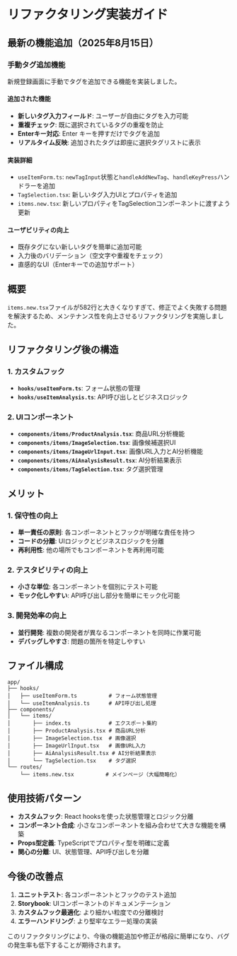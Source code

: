 # リファクタリング実装ガイド

## 最新の機能追加（2025年8月15日）

### 手動タグ追加機能

新規登録画面に手動でタグを追加できる機能を実装しました。

#### 追加された機能

- **新しいタグ入力フィールド**: ユーザーが自由にタグを入力可能
- **重複チェック**: 既に選択されているタグの重複を防止
- **Enterキー対応**: Enter キーを押すだけでタグを追加
- **リアルタイム反映**: 追加されたタグは即座に選択タグリストに表示

#### 実装詳細

- `useItemForm.ts`: `newTagInput`状態と`handleAddNewTag`、`handleKeyPress`ハンドラーを追加
- `TagSelection.tsx`: 新しいタグ入力UIとプロパティを追加
- `items.new.tsx`: 新しいプロパティをTagSelectionコンポーネントに渡すよう更新

#### ユーザビリティの向上

- 既存タグにない新しいタグを簡単に追加可能
- 入力後のバリデーション（空文字や重複をチェック）
- 直感的なUI（Enterキーでの追加サポート）

## 概要

`items.new.tsx`ファイルが582行と大きくなりすぎて、修正でよく失敗する問題を解決するため、メンテナンス性を向上させるリファクタリングを実施しました。

## リファクタリング後の構造

### 1. カスタムフック

- **`hooks/useItemForm.ts`**: フォーム状態の管理
- **`hooks/useItemAnalysis.ts`**: API呼び出しとビジネスロジック

### 2. UIコンポーネント

- **`components/items/ProductAnalysis.tsx`**: 商品URL分析機能
- **`components/items/ImageSelection.tsx`**: 画像候補選択UI
- **`components/items/ImageUrlInput.tsx`**: 画像URL入力とAI分析機能
- **`components/items/AiAnalysisResult.tsx`**: AI分析結果表示
- **`components/items/TagSelection.tsx`**: タグ選択管理

## メリット

### 1. 保守性の向上

- **単一責任の原則**: 各コンポーネントとフックが明確な責任を持つ
- **コードの分離**: UIロジックとビジネスロジックを分離
- **再利用性**: 他の場所でもコンポーネントを再利用可能

### 2. テスタビリティの向上

- **小さな単位**: 各コンポーネントを個別にテスト可能
- **モック化しやすい**: API呼び出し部分を簡単にモック化可能

### 3. 開発効率の向上

- **並行開発**: 複数の開発者が異なるコンポーネントを同時に作業可能
- **デバッグしやすさ**: 問題の箇所を特定しやすい

## ファイル構成

```
app/
├── hooks/
│   ├── useItemForm.ts          # フォーム状態管理
│   └── useItemAnalysis.ts      # API呼び出し処理
├── components/
│   └── items/
│       ├── index.ts            # エクスポート集約
│       ├── ProductAnalysis.tsx # 商品URL分析
│       ├── ImageSelection.tsx  # 画像選択
│       ├── ImageUrlInput.tsx   # 画像URL入力
│       ├── AiAnalysisResult.tsx # AI分析結果表示
│       └── TagSelection.tsx    # タグ選択
└── routes/
    └── items.new.tsx          # メインページ（大幅簡略化）
```

## 使用技術パターン

- **カスタムフック**: React hooksを使った状態管理とロジック分離
- **コンポーネント合成**: 小さなコンポーネントを組み合わせて大きな機能を構築
- **Props型定義**: TypeScriptでプロパティ型を明確に定義
- **関心の分離**: UI、状態管理、API呼び出しを分離

## 今後の改善点

1. **ユニットテスト**: 各コンポーネントとフックのテスト追加
2. **Storybook**: UIコンポーネントのドキュメンテーション
3. **カスタムフック最適化**: より細かい粒度での分離検討
4. **エラーハンドリング**: より堅牢なエラー処理の実装

このリファクタリングにより、今後の機能追加や修正が格段に簡単になり、バグの発生率も低下することが期待されます。
